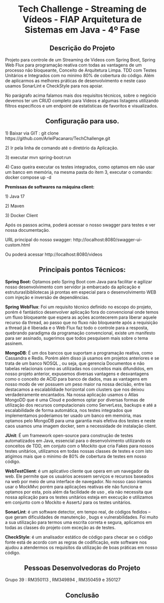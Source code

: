 <html>
   <head></head>
   <body >
<h1 align="center"> <strong> Tech Challenge -  Streaming de Vídeos - FIAP Arquitetura de Sistemas em Java - 4º Fase</strong> </h1>
<p></p>
<p></p>

<h2  align="center"><strong>Descrição do Projeto </strong></h2>
<p></p>

<p>Projeto para controle de um Streaming de Videos com Spring Boot, Spring Web Flux para programação reativa com todas as vantagens de um processo não bloqueante, Conceito de Arquitetura Limpa. TDD com Testes Unitários e Integrados com no minimo 80% de cobertura do código. Além de aplicarmos as melhores práticas de desenvolvimento e neste caso usamos SonarLint e CheckStyle para nos apoiar.</p>
<p></p>
<p>No parágrafo acima falamos mais dos requisitos técnicos, sobre o negócio devemos ter um CRUD completo para Vídeos e algumas listagens utilizando filtros especificos e um endpoint de estatisticas de favoritos e visualizados.</p>
<h2 align="center"><strong>Configuração para uso.</strong></h2>
<p></p>
<p> 1) Baixar via GIT : git clone https://github.com/ArleiPacanaro/TechChallenge.git</p> 
<p></p>
<p> 2) Ir pela linha de comando até o diretório da Aplicação. </p> 
<p></p>
<p> 3) executar mvn spring-boot:run </p> 
<p></p>
<p> 4) Caso queira executar os testes integrados, como optamos em não usar um banco em memória, na mesma pasta do item 3, executar o comando: docker compose up -d </p> 

<p><b>Premissas de softwares na máquina client: </b></p> 
<p></p>
<p>1) Java 17</p>
<p>2) Maven</p>
<p>3) Docker Client</p>

<p>Após os passos acima, poderá acessar o nosso swagger para testes e ver nossa documentação.</p>
<p>URL principal do nosso swagger: http://localhost:8080/swagger-ui-custom.html</p>
<p>Ou poderá acessar http://localhost:8080/videos</p>

<h2 align="center"><strong>Principais pontos Técnicos:</strong></h2>
<p></p>
<p><b>Spring Boot:</b> Optamos pelo Spring Boot com Java para facilitar e agilizar nosso desenvolvimento com servidor ja embarcado da aplicação e estruturas\bibliotecas já prontas em especial para o desenvolvimento WEB com injeção e inversão de dependências.</p>
<p><b>Spring WebFlux</b>: Foi um requisito técnico definido no escopo do projeto, porém é fantástico desenvolver aplicação fora do convencional onde temos um fluxo bloqueante que espera as ações acontecerem para liberar aquele recurso da thread, ao passo que no fluxo não bloqueante após a requisição a thread já é liberada e  o Web Flux faz todo o controle para a resposta, quebrando paradigma da programação convencional, existe um manifesto para ser assinado, sugerimos que todos pesquisem mais sobre o tema assinem.</p>
<p><b>MongoDB</b>: É um dos bancos que suportam a programação reativa, como Cassandra e Redis. Porém além disso já usamos em projetos anteriores e se trata de um banco NOSQL , ou seja, que gerencia Documentos e não tabelas relacionais como as utilizadas nos conceitos mais difundidos, em nosso projeto anterior, expusemos diversas vantagens e desvantagens como o conceito de ACID para banco de dados, mas  as vantagens em nosso modo de ver possuem um peso maior na nossa decisão, entre las destacamos a escalabildiade horizontal com clusters que nos deixou verdadeiramente encantados. Na nossa aplicação usamos o Atlas MongoDD que é uma Cloud e podemos optar por diversas formas de utilização dos recursos computacionais como ServerLess, backups e até a escalabilidade de forma automática, nos testes integrados que implementamos poderiamos ter usado um banco em memória, mas optamos pelo MongoDB para uma garantia mais efetiva dos testes  e neste caos usamos uma imagem docker, sem a necessidade de instalação client.</p>
<p><b>JUnit</b>: É um framework open-source para construção de testes automatizados em Java, essencial para o desenvolvimento utilizando os conceitos de TDD, em conjuto com o Mockito que cria Fakes para nossos testes unitários, utilizamos em todas nossas classes de testes e com isto atigimos mais que o minimo de 80% de cobertura de testes em nosso código.</p>
<p><b>WebTestClient</b>: é um aplicativo cliente que opera em um navegador da web. Ele permite que os usuários acessem serviços e recursos baseados na web por meio de uma interface de navegador. No nosso caso iriamos usar o MockMvc porém para aplicações reativas ele não funciona e optamos por esta, pois além da facilidade de uso , ela não necessita que nossa aplicação para os testes unitários esteja em execução e utilizamos em conjunto com o Mockito e AssertJ para os testes unitários.</p>
<p><b>SonarLint</b>: é um software detector, em tempo real, de códigos fedidos – que geram dificuldades de manutenção , bugs  e vulnerabilidades. Foi muito a sua utilização para termos uma escrita correta e segura, aplicamos em todas as classes do projeto com exceção as de testes. </p>
<p><b>CheckStyle</b>: é um analisador estático de código para checar se o código fonte está de acordo com as regras de codificação, este software nos ajudou a atendermos os requisitos da utilização de boas práticas em nosso código.</p>



<h2 align="center"><strong>Pessoas Desenvolvedoras do Projeto</strong></h2>
<p> Grupo 39 : RM350113 , RM349894 , RM350459 e 350127</p>
<p></p>

<h2 align="center"><strong>Conclusão</strong></h2>
 </body>
</html>
